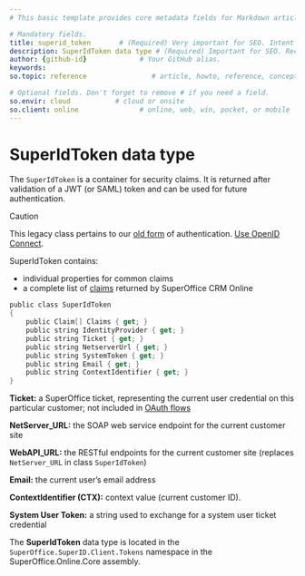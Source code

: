 ```yaml
---
# This basic template provides core metadata fields for Markdown articles on docs.superoffice.com.

# Mandatory fields.
title: superid_token       # (Required) Very important for SEO. Intent in a unique string of 43-59 chars including spaces.
description: SuperIdToken data type # (Required) Important for SEO. Recommended character length is 115-145 characters including spaces.
author: {github-id}             # Your GitHub alias.
keywords:
so.topic: reference                # article, howto, reference, concept, guide

# Optional fields. Don't forget to remove # if you need a field.
so.envir: cloud           # cloud or onsite
so.client: online               # online, web, win, pocket, or mobile
---
```


# SuperIdToken data type

The `SuperIdToken` is a container for security claims. It is returned after validation of a JWT (or SAML) token and can be used for future authentication.

> [!CAUTION]
> This legacy class pertains to our [old form][1] of authentication. [Use OpenID Connect][2].

SuperIdToken contains:

* individual properties for common claims
* a complete list of [claims][3] returned by SuperOffice CRM Online

```csharp
public class SuperIdToken
{
    public Claim[] Claims { get; }
    public string IdentityProvider { get; }
    public string Ticket { get; }
    public string NetserverUrl { get; }
    public string SystemToken { get; }
    public string Email { get; }
    public string ContextIdentifier { get; }
}
```

**Ticket:** a SuperOffice ticket, representing the current user credential on this particular customer; not included in [OAuth flows][4]

**NetServer\_URL:** the SOAP web service endpoint for the current customer site

**WebAPI\_URL:** the RESTful endpoints for the current customer site (replaces `NetServer_URL` in class `SuperIdToken`)

**Email:** the current user’s email address

**ContextIdentifier (CTX):** context value (current customer ID).

**System User Token:** a string used to exchange for a system user ticket credential

The **SuperIdToken** data type is located in the `SuperOffice.SuperID.Client.Tokens` namespace in the SuperOffice.Online.Core assembly.

<!-- Referenced links -->
[1]: ../online/auth-user-legacy.md
[2]: ../online/auth-user.md
[3]: ../online/oidc/claims-reference.md
[4]: ../online/oauth-2-intro.md
